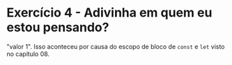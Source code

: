 # Exercício 4 - Adivinha em quem eu estou pensando?

"valor 1". Isso aconteceu por causa do escopo de bloco de `const` e `let` visto no capítulo 08.